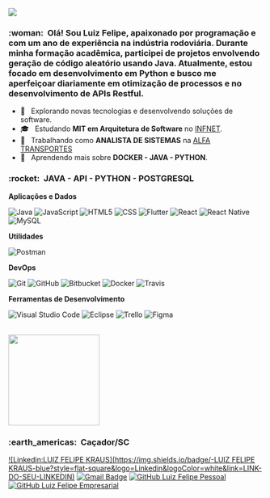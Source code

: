 
![](https://komarev.com/ghpvc/?username=LuizFelipeAlfa&color=006bed)

<h3> :woman: &nbsp;Olá! Sou Luiz Felipe, apaixonado por programação e com um ano de experiência na indústria rodoviária. Durante minha formação acadêmica, participei de projetos envolvendo geração de código aleatório usando Java. Atualmente, estou focado em desenvolvimento em Python e busco me aperfeiçoar diariamente em otimização de processos e no desenvolvimento de APIs Restful.</h3>

- 🤔 &nbsp; Explorando novas tecnologias e desenvolvendo soluções de software.
- 🎓 &nbsp; Estudando **MIT em Arquitetura de Software** no <a href="https://posgraduacao.infnet.edu.br/ead/mba-arquitetura-de-software/">INFNET</a>.
- 💼 &nbsp; Trabalhando como **ANALISTA DE SISTEMAS** na <a href="https://alfatransportes.com.br">ALFA TRANSPORTES</a>
- 🌱 &nbsp; Aprendendo mais sobre **DOCKER - JAVA - PYTHON**.

<h3> :rocket: &nbsp;JAVA - API - PYTHON - POSTGRESQL</h3>

**Aplicações e Dados**

  ![Java](https://img.shields.io/badge/-Java-333333?style=flat&logo=Java&logoColor=007396)
  ![JavaScript](https://img.shields.io/badge/-JavaScript-333333?style=flat&logo=javascript)
  ![HTML5](https://img.shields.io/badge/-HTML5-333333?style=flat&logo=HTML5)
  ![CSS](https://img.shields.io/badge/-CSS-333333?style=flat&logo=CSS3&logoColor=1572B6)
  ![Flutter](https://img.shields.io/badge/-Flutter-333333?style=flat&logo=Flutter)
  ![React](https://img.shields.io/badge/-React-333333?style=flat&logo=react)
  ![React Native](https://img.shields.io/badge/-React%20Native-333333?style=flat&logo=react)
  ![MySQL](https://img.shields.io/badge/-MySQL-333333?style=flat&logo=mysql)

**Utilidades**

  ![Postman](https://img.shields.io/badge/-Postman-333333?style=flat&logo=postman)

**DevOps**

  ![Git](https://img.shields.io/badge/-Git-333333?style=flat&logo=git)
  ![GitHub](https://img.shields.io/badge/-GitHub-333333?style=flat&logo=github)
  ![Bitbucket](https://img.shields.io/badge/-Bitbucket-333333?style=flat&logo=bitbucket)
  ![Docker](https://img.shields.io/badge/-Docker-333333?style=flat&logo=docker)
  ![Travis](https://img.shields.io/badge/-Travis-333333?style=flat&logo=travis)

**Ferramentas de Desenvolvimento**

  ![Visual Studio Code](https://img.shields.io/badge/-Visual%20Studio%20Code-333333?style=flat&logo=visual-studio-code&logoColor=007ACC)
  ![Eclipse](https://img.shields.io/badge/-Eclipse-333333?style=flat&logo=eclipse-ide&logoColor=2C2255)
  ![Trello](https://img.shields.io/badge/-Trello-333333?style=flat&logo=trello&logoColor=007ACC)
  ![Figma](https://img.shields.io/badge/-Figma-333333?style=flat&logo=figma&logoColor=007ACC)

<br/>

<a href="https://github.com/LuizFelipeKraus">
  <img height="180em" src="https://github-readme-stats.vercel.app/api?username=VanessaSwerts&theme=dracula&show_icons=true" />
</a>

<br/>

<h3> :earth_americas: &nbsp;Caçador/SC</h3> 

[![Linkedin:LUIZ FELIPE KRAUS](https://img.shields.io/badge/-LUIZ FELIPE KRAUS-blue?style=flat-square&logo=Linkedin&logoColor=white&link=LINK-DO-SEU-LINKEDIN)](www.linkedin.com/in/luiz-felipe-kraus)
[![Gmail Badge](https://img.shields.io/badge/-lufekraus12@gmail.com-006bed?style=flat-square&logo=Gmail&logoColor=white&link=mailto:SEU-EMAIL)](mailto:lufekraus12@gmail.com)
[![GitHub Luiz Felipe Pessoal]( https://img.shields.io/github/followers/LuizFelipeKraus?label=follow&style=social)](https://github.com/LuizFelipeAlfa)
[![GitHub Luiz Felipe Empresarial]( https://img.shields.io/github/followers/LuizFelipeAlfa?label=follow&style=social)](https://github.com/LuizFelipeKraus)

